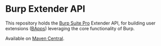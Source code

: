 # Burp Extender API

This repository holds the [Burp Suite Pro](https://portswigger.net/burp/)
Extender API, for building user extensions
([BApps](https://portswigger.net/bappstore/)) leveraging the core functionality
of Burp.

Available on [Maven
Central](https://search.maven.org/#search%7Cga%7C1%7Cg%3A%22net.portswigger.burp.extender%22).
